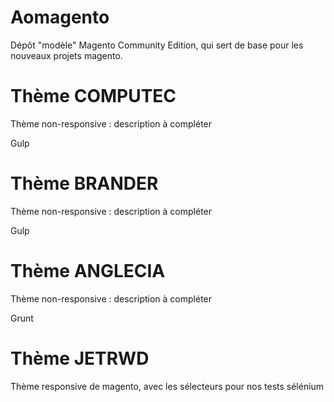Aomagento
=========

Dépôt "modèle" Magento Community Edition, qui sert de base pour les nouveaux projets magento.


Thème COMPUTEC
===========

Thème non-responsive : description à compléter

Gulp

Thème BRANDER
=============

Thème non-responsive : description à compléter

Gulp


Thème ANGLECIA
=============

Thème non-responsive : description à compléter

Grunt

Thème JETRWD
==========
Thème responsive de magento, avec les sélecteurs pour nos tests sélénium
